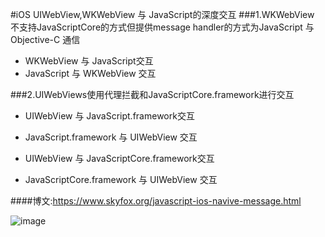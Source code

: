 #iOS UIWebView,WKWebView 与 JavaScript的深度交互
###1.WKWebView 不支持JavaScriptCore的方式但提供message handler的方式为JavaScript 与Objective-C 通信

* WKWebView 与 JavaScript交互
* JavaScript 与 WKWebView 交互

###2.UIWebViews使用代理拦截和JavaScriptCore.framework进行交互

* UIWebView 与 JavaScript.framework交互
* JavaScript.framework 与 UIWebView 交互

* UIWebView 与 JavaScriptCore.framework交互
* JavaScriptCore.framework 与 UIWebView 交互

####博文:https://www.skyfox.org/javascript-ios-navive-message.html


![image](https://raw.github.com/shaojiankui/WebViewJS/master/demo.png)

